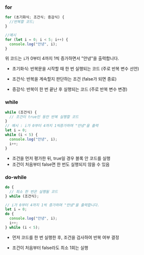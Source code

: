 ### for

```js
for (초기화식; 조건식; 증감식) {
  //반복할 코드;
}

//예시
for (let i = 0; i < 5; i++) {
  console.log("안녕", i);
}
```

위 코드는 `i`가 0부터 4까지 1씩 증가하면서 "안녕"을 출력합니다.

- 초기화식: 반복문을 시작할 때 한 번 실행되는 코드 (주로 반복 변수 선언)

- 조건식: 반복을 계속할지 판단하는 조건 (false가 되면 종료)

- 증감식: 반복이 한 번 끝난 후 실행되는 코드 (주로 반복 변수 변경)

### while

```js
while (조건식) {
  // 조건이 true인 동안 반복 실행할 코드
}
// 예시 : i가 0부터 4까지 1씩증가하며 "안녕"을 출력
let i = 0;
while (i < 5) {
  console.log("안녕", i);
  i++;
}
```

- 조건을 먼저 평가한 뒤, true일 경우 블록 안 코드를 실행
- 조건이 처음부터 false면 한 번도 실행되지 않을 수 있음

### do-while

```js
do {
  // 최소 한 번은 실행될 코드
} while (조건식);

// i가 0부터 4까지 1씩 증가하며 "안녕"을 출력합니다.
let i = 0;
do {
  console.log("안녕", i);
  i++;
} while (i < 5);
```

- 먼저 코드를 한 번 실행한 후, 조건을 검사하여 반복 여부 결정

- 조건이 처음부터 false라도 최소 1회는 실행

